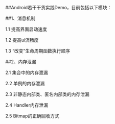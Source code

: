##Android若干干货实践Demo，目前包括以下模块：

##1、消息机制

1.1 提高界面启动速度

1.2 提高ui流畅度

1.3 “改变”生命周期函数执行顺序




##2、内存泄漏

2.1 集合中的内存泄漏

2.2 单例的内存泄漏

2.3 非静态内部类、匿名内部类的内存泄漏

2.4 Handler内存泄漏

2.5 Bitmap的正确回收方式


